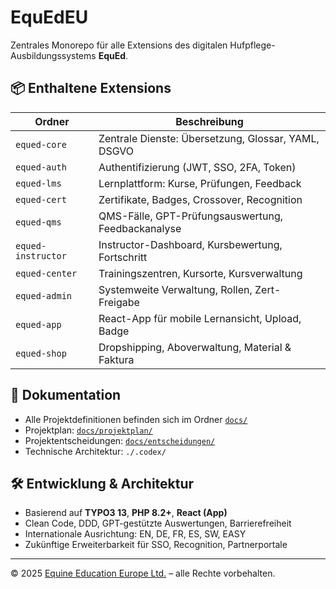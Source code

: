# EquEdEU

Zentrales Monorepo für alle Extensions des digitalen Hufpflege-Ausbildungssystems **EquEd**.

## 📦 Enthaltene Extensions

| Ordner             | Beschreibung |
|--------------------|--------------|
| `equed-core`        | Zentrale Dienste: Übersetzung, Glossar, YAML, DSGVO |
| `equed-auth`        | Authentifizierung (JWT, SSO, 2FA, Token) |
| `equed-lms`         | Lernplattform: Kurse, Prüfungen, Feedback |
| `equed-cert`        | Zertifikate, Badges, Crossover, Recognition |
| `equed-qms`         | QMS-Fälle, GPT-Prüfungsauswertung, Feedbackanalyse |
| `equed-instructor`  | Instructor-Dashboard, Kursbewertung, Fortschritt |
| `equed-center`      | Trainingszentren, Kursorte, Kursverwaltung |
| `equed-admin`       | Systemweite Verwaltung, Rollen, Zert-Freigabe |
| `equed-app`         | React-App für mobile Lernansicht, Upload, Badge |
| `equed-shop`        | Dropshipping, Aboverwaltung, Material & Faktura |

## 📁 Dokumentation

- Alle Projektdefinitionen befinden sich im Ordner [`docs/`](./docs/)
- Projektplan: [`docs/projektplan/`](./docs/projektplan/)
- Projektentscheidungen: [`docs/entscheidungen/`](./docs/entscheidungen/)
- Technische Architektur: `./.codex/`

## 🛠 Entwicklung & Architektur

- Basierend auf **TYPO3 13**, **PHP 8.2+**, **React (App)**
- Clean Code, DDD, GPT-gestützte Auswertungen, Barrierefreiheit
- Internationale Ausrichtung: EN, DE, FR, ES, SW, EASY
- Zukünftige Erweiterbarkeit für SSO, Recognition, Partnerportale

---

© 2025 [Equine Education Europe Ltd.](https://equed.eu) – alle Rechte vorbehalten.

